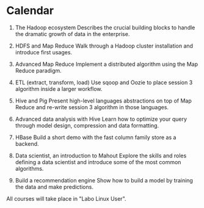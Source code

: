 
Calendar
========

1.  The Hadoop ecosystem
Describes the crucial building blocks to handle the dramatic growth of data in the enterprise.

2.  HDFS and Map Reduce
Walk through a Hadoop cluster installation and introduce first usages.

3.  Advanced Map Reduce
Implement a distributed algorithm using the Map Reduce paradigm.

4.  ETL (extract, transform, load)
Use sqoop and Oozie to place session 3 algorithm inside a larger workflow.

5.  Hive and Pig
Present high-level languages abstractions on top of Map Reduce and re-write session 3 algorithm in those languages.

6.  Advanced data analysis with Hive
Learn how to optimize your query through model design, compression and data formatting.

7.  HBase
Build a short demo with the fast column family store as a backend.

8.  Data scientist, an introduction to Mahout
Explore the skills and roles defining a data scientist and introduce some of the most common algorithms.

9.  Build a recommendation engine
Show how to build a model by training the data and make predictions.

All courses will take place in "Labo Linux User".
